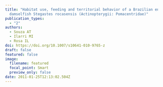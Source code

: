 ```yaml
---
title: "Habitat use, feeding and territorial behavior of a Brazilian endemic
  damselfish Stegastes rocasensis (Actinopterygii: Pomacentridae)"
publication_types:
  - "2"
authors:
  - Souza AT
  - Ilarri MI
  - Rosa IL
doi: https://doi.org/10.1007/s10641-010-9765-z
draft: false
featured: false
image:
  filename: featured
  focal_point: Smart
  preview_only: false
date: 2011-01-25T12:13:02.504Z
---
```

